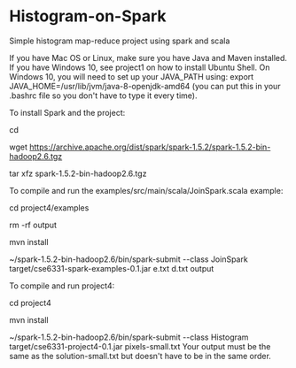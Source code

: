 # Histogram-on-Spark
Simple histogram map-reduce project using spark and scala 

If you have Mac OS or Linux, make sure you have Java and Maven installed. If you have Windows 10, see project1 on how to install Ubuntu Shell. On Windows 10, you will need to set up your JAVA_PATH using: export JAVA_HOME=/usr/lib/jvm/java-8-openjdk-amd64 (you can put this in your .bashrc file so you don't have to type it every time).


To install Spark and the project:

cd

wget https://archive.apache.org/dist/spark/spark-1.5.2/spark-1.5.2-bin-hadoop2.6.tgz

tar xfz spark-1.5.2-bin-hadoop2.6.tgz  

To compile and run the examples/src/main/scala/JoinSpark.scala example:

cd project4/examples

rm -rf output

mvn install

~/spark-1.5.2-bin-hadoop2.6/bin/spark-submit --class JoinSpark target/cse6331-spark-examples-0.1.jar e.txt d.txt output

To compile and run project4:

cd project4

mvn install

~/spark-1.5.2-bin-hadoop2.6/bin/spark-submit --class Histogram target/cse6331-project4-0.1.jar pixels-small.txt
Your output must be the same as the solution-small.txt but doesn't have to be in the same order.
